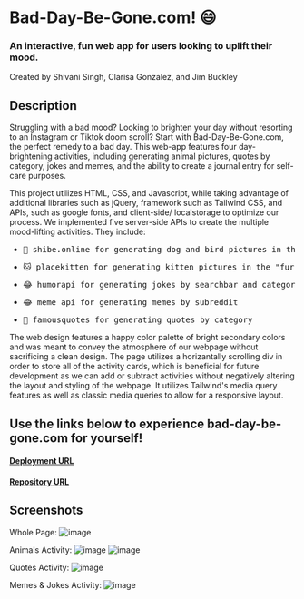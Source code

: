 # Bad-Day-Be-Gone.com! 😄
### An interactive, fun web app for users looking to uplift their mood.
Created by Shivani Singh, Clarisa Gonzalez, and Jim Buckley

## Description
Struggling with a bad mood? Looking to brighten your day without resorting to an Instagram or Tiktok doom scroll? Start with Bad-Day-Be-Gone.com, the perfect remedy to a bad day. This web-app features four day-brightening activities, including generating animal pictures, quotes by category, jokes and memes, and the ability to create a journal entry for self-care purposes.

This project utilizes HTML, CSS, and Javascript, while taking advantage of additional libraries such as jQuery, framework such as Tailwind CSS, and APIs, such as google fonts, and client-side/ localstorage to optimize our process. We implemented five server-side APIs to create the multiple mood-lifting activities. They include:
* <pre>🐶 shibe.online for generating dog and bird pictures in the "furry friends" activity</pre> 
- <pre>🐱 placekitten for generating kitten pictures in the "furry friends" activity</pre>
- <pre>😂 humorapi for generating jokes by searchbar and category dropdown menu</pre>
- <pre>😂 meme_api for generating memes by subreddit</pre>
- <pre>💬 famousquotes for generating quotes by category</pre>
  
The web design features a happy color palette of bright secondary colors and was meant to convey the atmosphere of our webpage without sacrificing a clean design. The page utilizes a horizantally scrolling div in order to store all of the activity cards, which is beneficial for future development as we can add or subtract activities without negatively altering the layout and styling of the webpage. It utilizes Tailwind's media query features as well as classic media queries to allow for a responsive layout.

## Use the links below to experience bad-day-be-gone.com for yourself!
#### [Deployment URL](https://00shivani.github.io/bad-day-be-gone/)
#### [Repository URL](https://github.com/00shivani/bad-day-be-gone)

## Screenshots
Whole Page: 
![image](https://github.com/00shivani/bad-day-be-gone/assets/126500106/258b2cb3-18d6-41ba-a340-459d60e67725)

Animals Activity: 
![image](https://github.com/00shivani/bad-day-be-gone/assets/126500106/c07f1b44-31fb-4a84-87c6-2c5eb34104a9)
![image](https://github.com/00shivani/bad-day-be-gone/assets/126500106/41b3c68a-6e91-4ef3-a600-31e3f13577b1)

Quotes Activity:
![image](https://github.com/00shivani/bad-day-be-gone/assets/126500106/6d49ff9a-e806-406a-9473-d5ccaff84fe1)

Memes & Jokes Activity:
![image](https://github.com/00shivani/bad-day-be-gone/assets/126500106/f4a947e0-f169-4de3-a02d-9197e01f32f5)

